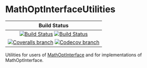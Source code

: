 # MathOptInterfaceUtilities

| **Build Status** |
|:----------------:|
| [![Build Status][build-img]][build-url] [![Build Status][winbuild-img]][winbuild-url] |
| [![Coveralls branch][coveralls-img]][coveralls-url] [![Codecov branch][codecov-img]][codecov-url] |

Utilities for users of [MathOptInterface](https://github.com/JuliaOpt/MathOptInterface.jl) and for implementations of MathOptInterface.

[build-img]: https://travis-ci.org/JuliaOpt/MathOptInterfaceUtilities.jl.svg?branch=master
[build-url]: https://travis-ci.org/JuliaOpt/MathOptInterfaceUtilities.jl
[winbuild-img]: https://ci.appveyor.com/api/projects/status/50cqm3r9knscon6f/branch/master?svg=true
[winbuild-url]: https://ci.appveyor.com/project/JuliaOpt/mathoptinterfaceutilities-jl/branch/master
[coveralls-img]: https://coveralls.io/repos/github/JuliaOpt/MathOptInterfaceUtilities.jl/badge.svg?branch=master
[coveralls-url]: https://coveralls.io/github/JuliaOpt/MathOptInterfaceUtilities.jl?branch=master
[codecov-img]: http://codecov.io/github/JuliaOpt/MathOptInterfaceUtilities.jl/coverage.svg?branch=master
[codecov-url]: http://codecov.io/github/JuliaOpt/MathOptInterfaceUtilities.jl?branch=master
